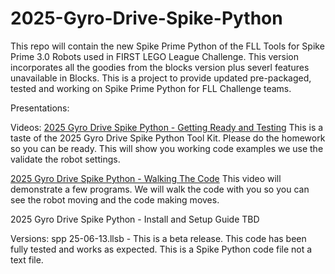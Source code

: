 # 2025-Gyro-Drive-Spike-Python
This repo will contain the new Spike Prime Python of the FLL Tools for Spike Prime 3.0 Robots used in FIRST LEGO League Challenge. This version incorporates all the goodies from the blocks version plus severl features unavailable in Blocks. This is a project to provide updated pre-packaged, tested and working on Spike Prime Python for FLL Challenge teams. 

Presentations:

Videos:
   [2025 Gyro Drive Spike Python - Getting Ready and Testing](https://youtu.be/Nl_ngaE-1OA) This is a taste of the 2025 Gyro Drive Spike Python Tool Kit. Please do the homework so you can be ready. This will show you working code examples we use the validate the robot settings.
   
   [2025 Gyro Drive Spike Python - Walking The Code](https://youtu.be/R-VimpPF5ug) This video will demonstrate a few programs. We will walk the code with you so you can see the robot moving and the code making moves.
   
   2025 Gyro Drive Spike Python - Install and Setup Guide TBD

Versions:
   spp 25-06-13.llsb - This is a beta release. This code has been fully tested and works as expected. This is a Spike Python code file not a text file. 

